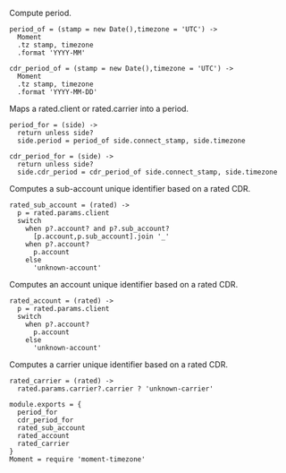 Compute period.

    period_of = (stamp = new Date(),timezone = 'UTC') ->
      Moment
      .tz stamp, timezone
      .format 'YYYY-MM'

    cdr_period_of = (stamp = new Date(),timezone = 'UTC') ->
      Moment
      .tz stamp, timezone
      .format 'YYYY-MM-DD'

Maps a rated.client or rated.carrier into a period.

    period_for = (side) ->
      return unless side?
      side.period = period_of side.connect_stamp, side.timezone

    cdr_period_for = (side) ->
      return unless side?
      side.cdr_period = cdr_period_of side.connect_stamp, side.timezone

Computes a sub-account unique identifier based on a rated CDR.

    rated_sub_account = (rated) ->
      p = rated.params.client
      switch
        when p?.account? and p?.sub_account?
          [p.account,p.sub_account].join '_'
        when p?.account?
          p.account
        else
          'unknown-account'

Computes an account unique identifier based on a rated CDR.

    rated_account = (rated) ->
      p = rated.params.client
      switch
        when p?.account?
          p.account
        else
          'unknown-account'

Computes a carrier unique identifier based on a rated CDR.

    rated_carrier = (rated) ->
      rated.params.carrier?.carrier ? 'unknown-carrier'

    module.exports = {
      period_for
      cdr_period_for
      rated_sub_account
      rated_account
      rated_carrier
    }
    Moment = require 'moment-timezone'
